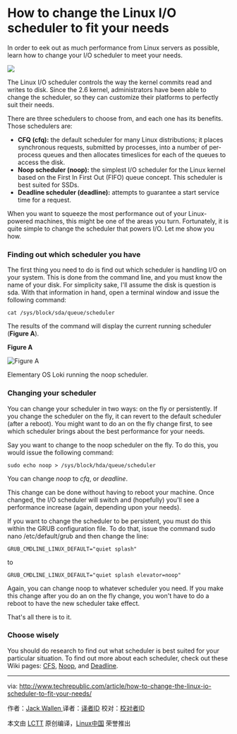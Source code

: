 How to change the Linux I/O scheduler to fit your needs
============================================================

In order to eek out as much performance from Linux servers as possible, learn how to change your I/O scheduler to meet your needs.


 ![](http://tr1.cbsistatic.com/hub/i/r/2016/05/04/f765c3c7-ee08-4f3a-876a-66137ad4e6df/resize/770x/131c6931386ecf37104e8ada8d01e903/hackershero.jpg) 


The Linux I/O scheduler controls the way the kernel commits read and writes to disk. Since the 2.6 kernel, administrators have been able to change the scheduler, so they can customize their platforms to perfectly suit their needs.

There are three schedulers to choose from, and each one has its benefits. Those schedulers are:

*   **CFQ (cfq):** the default scheduler for many Linux distributions; it places synchronous requests, submitted by processes, into a number of per-process queues and then allocates timeslices for each of the queues to access the disk.
*   **Noop scheduler (noop):** the simplest I/O scheduler for the Linux kernel based on the First In First Out (FIFO) queue concept. This scheduler is best suited for SSDs.
*   **Deadline scheduler (deadline):** attempts to guarantee a start service time for a request.


When you want to squeeze the most performance out of your Linux-powered machines, this might be one of the areas you turn. Fortunately, it is quite simple to change the scheduler that powers I/O. Let me show you how.

### Finding out which scheduler you have

The first thing you need to do is find out which scheduler is handling I/O on your system. This is done from the command line, and you must know the name of your disk. For simplicity sake, I'll assume the disk is question is sda. With that information in hand, open a terminal window and issue the following command:

```
cat /sys/block/sda/queue/scheduler
```

The results of the command will display the current running scheduler (**Figure A**).

**Figure A**

 ![Figure A](http://tr3.cbsistatic.com/hub/i/2017/01/03/abba7f22-3252-4b76-91c0-bb15630fd42c/6b4a6d971202b70926b2d991e6c9afe3/schedulera.jpg) 

Elementary OS Loki running the noop scheduler.

### Changing your scheduler

You can change your scheduler in two ways: on the fly or persistently. If you change the scheduler on the fly, it can revert to the default scheduler (after a reboot). You might want to do an on the fly change first, to see which scheduler brings about the best performance for your needs.

Say you want to change to the noop scheduler on the fly. To do this, you would issue the following command:

```
sudo echo noop > /sys/block/hda/queue/scheduler
```

You can change _noop_ to _cfq_, or _deadline_.

This change can be done without having to reboot your machine. Once changed, the I/O scheduler will switch and (hopefully) you'll see a performance increase (again, depending upon your needs).

If you want to change the scheduler to be persistent, you must do this within the GRUB configuration file. To do that, issue the command sudo nano /etc/default/grub and then change the line:

```
GRUB_CMDLINE_LINUX_DEFAULT="quiet splash"
```

to

```
GRUB_CMDLINE_LINUX_DEFAULT="quiet splash elevator=noop"
```

Again, you can change noop to whatever scheduler you need. If you make this change after you do an on the fly change, you won't have to do a reboot to have the new scheduler take effect.

That's all there is to it.

### Choose wisely

You should do research to find out what scheduler is best suited for your particular situation. To find out more about each scheduler, check out these Wiki pages: [CFS][7], [Noop][8], and [Deadline][9].


--------------------------------------------------------------------------------

via: http://www.techrepublic.com/article/how-to-change-the-linux-io-scheduler-to-fit-your-needs/

作者：[Jack Wallen ][a]
译者：[译者ID](https://github.com/译者ID)
校对：[校对者ID](https://github.com/校对者ID)

本文由 [LCTT](https://github.com/LCTT/TranslateProject) 原创编译，[Linux中国](https://linux.cn/) 荣誉推出

[a]:http://www.techrepublic.com/meet-the-team/us/jack-wallen/
[1]:http://www.techrepublic.com/article/why-the-earliest-open-source-licenses-are-still-the-most-relevant/
[2]:http://www.techrepublic.com/article/raspberry-pi-in-2017-new-boards-new-oses-and-more/
[3]:http://www.techrepublic.com/article/open-source-predictions-for-2017/
[4]:http://www.techrepublic.com/newsletters/
[5]:http://www.techrepublic.com/article/how-to-change-the-linux-io-scheduler-to-fit-your-needs/#postComments
[6]:http://www.techrepublic.com/article/open-source-predictions-for-2017/
[7]:https://en.wikipedia.org/wiki/Completely_Fair_Scheduler
[8]:https://en.wikipedia.org/wiki/Noop_scheduler
[9]:https://en.wikipedia.org/wiki/Deadline_scheduler
[10]:http://intent.cbsi.com/redir?tag=medc-content-top-leaderboard&siteId=11&rsid=cbsitechrepublicsite&pagetype=article&sl=en&sc=us&topicguid=0aed1ce4-8606-11e2-a661-024c619f5c3d&assetguid=b1120b55-9a41-4a43-b0c6-23f7beb58c5b&assettype=content_article&ftag_cd=LGN3588bd2&devicetype=desktop&viewguid=d21156e0-d86f-11e6-85ae-35117859b3ea&q=&ctype=docids;promo&cval=33159110;7205&ttag=&ursuid=&bhid=&destUrl=http%3A%2F%2Fwww.techrepublic.com%2Fresource-library%2Fwhitepapers%2Fthe-web-developer-bootcamp%2F%3Fpromo%3D7205%26ftag%3DLGN3588bd2%26cval%3Dcontent-top-leaderboard
[11]:http://intent.cbsi.com/redir?tag=medc-content-top-leaderboard&siteId=11&rsid=cbsitechrepublicsite&pagetype=article&sl=en&sc=us&topicguid=0aed1ce4-8606-11e2-a661-024c619f5c3d&assetguid=b1120b55-9a41-4a43-b0c6-23f7beb58c5b&assettype=content_article&ftag_cd=LGN3588bd2&devicetype=desktop&viewguid=d21156e0-d86f-11e6-85ae-35117859b3ea&q=&ctype=docids;promo&cval=33159110;7205&ttag=&ursuid=&bhid=&destUrl=http%3A%2F%2Fwww.techrepublic.com%2Fresource-library%2Fwhitepapers%2Fthe-web-developer-bootcamp%2F%3Fpromo%3D7205%26ftag%3DLGN3588bd2%26cval%3Dcontent-top-leaderboard
[12]:http://www.techrepublic.com/rssfeeds/topic/data-centers/
[13]:http://www.techrepublic.com/meet-the-team/us/jack-wallen/
[14]:https://twitter.com/intent/user?screen_name=jlwallen
